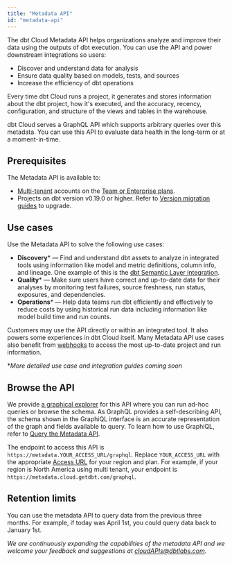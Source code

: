 ```yaml
---
title: "Metadata API"
id: "metadata-api"
---
```



The dbt Cloud Metadata API helps organizations analyze and improve their data using the outputs of dbt execution. You can use the API and power downstream integrations so users:
 - Discover and understand data for analysis
 - Ensure data quality based on models, tests, and sources
 - Increase the efficiency of dbt operations

Every time dbt Cloud runs a project, it generates and stores information about the dbt project, how it's executed, and the accuracy, recency, configuration, and structure of the <Term id="view">views</Term> and tables in the warehouse. 

dbt Cloud serves a GraphQL API which supports arbitrary queries over this metadata. You can use this API to evaluate data health in the long-term or at a moment-in-time. 

## Prerequisites

The Metadata API is available to:
- [Multi-tenant](/docs/deploy/regions-ip-addresses) accounts on the [Team or Enterprise plans](https://www.getdbt.com/pricing/). 
- Projects on dbt version v0.19.0 or higher. Refer to [Version migration guides](https://docs.getdbt.com/guides/migration/versions) to upgrade.
    
## Use cases

Use the Metadata API to solve the following use cases:

- **Discovery*** &mdash; Find and understand dbt assets to analyze in integrated tools using information like model and metric definitions, column info, and lineage. One example of this is the [dbt Semantic Layer integration](/guides/dbt-ecosystem/sl-partner-integration-guide). 
- **Quality*** &mdash; Make sure users have correct and up-to-date data for their analyses by monitoring test failures, source freshness, run status, exposures, and dependencies.
- **Operations*** &mdash;  Help data teams run dbt efficiently and effectively to reduce costs by using historical run data including information like model build time and run counts.

Customers may use the API directly or within an integrated tool. It also powers some experiences in dbt Cloud itself. Many Metadata API use cases also benefit from [webhooks](/docs/deploy/webhooks) to access the most up-to-date project and run information. 

*_More detailed use case and integration guides coming soon_

## Browse the API

We provide [a graphical explorer](https://metadata.cloud.getdbt.com/graphql) for this API where you can run ad-hoc queries or browse the schema. As GraphQL provides a self-describing API, the schema shown in the GraphiQL interface is an accurate representation of the graph and fields available to query. To learn how to use GraphiQL, refer to [Query the Metadata API](/docs/dbt-cloud-apis/metadata-querying.md).

The endpoint to access this API is `https://metadata.YOUR_ACCESS_URL/graphql`. Replace `YOUR_ACCESS_URL` with the appropriate [Access URL](/docs/deploy/regions-ip-addresses) for your region and plan. For example, if your region is North America using multi tenant, your endpoint is `https://metadata.cloud.getdbt.com/graphql`.

## Retention limits

You can use the metadata API to query data from the previous three months. For example, if today was April 1st, you could query data back to January 1st.

*We are continuously expanding the capabilities of the metadata API and we welcome your feedback and suggestions at cloudAPIs@dbtlabs.com.*
